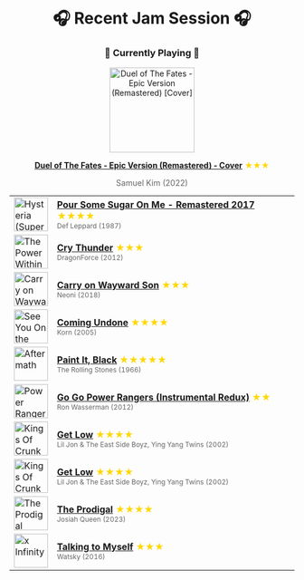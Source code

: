 <div align='center'>

# 🎧 Recent Jam Session 🎧

<h3>🎵 Currently Playing 🎵</h3>

<a href="https://open.spotify.com/track/0uFBtbC0zZpEcylG8H2VLq"><img src="https://i.scdn.co/image/ab67616d0000b273aac864ff7174329862dcf0ae" width="150" height="150" alt="Duel of The Fates - Epic Version (Remastered) [Cover]" /></a>

<b><a href="https://open.spotify.com/track/0uFBtbC0zZpEcylG8H2VLq">Duel of The Fates - Epic Version (Remastered) - Cover</a></b><span style="color: gold;"> ★★★</span>

<span style="color: #666;">Samuel Kim (2022)</span>

<table style='margin: 0 auto; max-width: 550px;'>
<tr>
<td width="60"><a href="https://open.spotify.com/track/0PdM2a6oIjqepoEfcJo0RO"><img src="https://i.scdn.co/image/ab67616d0000b273222cb38afc3b3b47d9df26aa" width="60" height="60" alt="Hysteria (Super Deluxe)" /></a></td>
<td><b><a href="https://open.spotify.com/track/0PdM2a6oIjqepoEfcJo0RO">Pour Some Sugar On Me - Remastered 2017</a></b> <span style="color: gold;"> ★★★★</span><br><span style="font-size: 12px; color: #666;">Def Leppard (1987)</span></td>
</tr>
<tr>
<td width="60"><a href="https://open.spotify.com/track/5Xevyftg9SENov82JYXlYQ"><img src="https://i.scdn.co/image/ab67616d0000b273229f132702470af1740b7bf4" width="60" height="60" alt="The Power Within (Special Edition)" /></a></td>
<td><b><a href="https://open.spotify.com/track/5Xevyftg9SENov82JYXlYQ">Cry Thunder</a></b> <span style="color: gold;"> ★★★</span><br><span style="font-size: 12px; color: #666;">DragonForce (2012)</span></td>
</tr>
<tr>
<td width="60"><a href="https://open.spotify.com/track/34GWfxjJsVNCGrhIHK9wPc"><img src="https://i.scdn.co/image/ab67616d0000b2730a364a6839ed83f8fa981209" width="60" height="60" alt="Carry on Wayward Son" /></a></td>
<td><b><a href="https://open.spotify.com/track/34GWfxjJsVNCGrhIHK9wPc">Carry on Wayward Son</a></b> <span style="color: gold;"> ★★★</span><br><span style="font-size: 12px; color: #666;">Neoni (2018)</span></td>
</tr>
<tr>
<td width="60"><a href="https://open.spotify.com/track/3o7TMr6RmIusYH7Kkg7ujR"><img src="https://i.scdn.co/image/ab67616d0000b27374c1560b64750a1774495144" width="60" height="60" alt="See You On the Other Side" /></a></td>
<td><b><a href="https://open.spotify.com/track/3o7TMr6RmIusYH7Kkg7ujR">Coming Undone</a></b> <span style="color: gold;"> ★★★★</span><br><span style="font-size: 12px; color: #666;">Korn (2005)</span></td>
</tr>
<tr>
<td width="60"><a href="https://open.spotify.com/track/63T7DJ1AFDD6Bn8VzG6JE8"><img src="https://i.scdn.co/image/ab67616d0000b273bad7062c3fd2f2d037989694" width="60" height="60" alt="Aftermath" /></a></td>
<td><b><a href="https://open.spotify.com/track/63T7DJ1AFDD6Bn8VzG6JE8">Paint It, Black</a></b> <span style="color: gold;"> ★★★★★</span><br><span style="font-size: 12px; color: #666;">The Rolling Stones (1966)</span></td>
</tr>
<tr>
<td width="60"><a href="https://open.spotify.com/track/6DUlAlZiogrNBxCVCFhRO5"><img src="https://i.scdn.co/image/ab67616d0000b273f041979ddf9a834eaf417346" width="60" height="60" alt="Power Rangers Redux" /></a></td>
<td><b><a href="https://open.spotify.com/track/6DUlAlZiogrNBxCVCFhRO5">Go Go Power Rangers (Instrumental Redux)</a></b> <span style="color: gold;"> ★★</span><br><span style="font-size: 12px; color: #666;">Ron Wasserman (2012)</span></td>
</tr>
<tr>
<td width="60"><a href="https://open.spotify.com/track/0r2Bul2NuCViraT2zX1l5j"><img src="https://i.scdn.co/image/ab67616d0000b2733ba0e7112f965bfda72b1c5b" width="60" height="60" alt="Kings Of Crunk" /></a></td>
<td><b><a href="https://open.spotify.com/track/0r2Bul2NuCViraT2zX1l5j">Get Low</a></b> <span style="color: gold;"> ★★★★</span><br><span style="font-size: 12px; color: #666;">Lil Jon & The East Side Boyz, Ying Yang Twins (2002)</span></td>
</tr>
<tr>
<td width="60"><a href="https://open.spotify.com/track/0r2Bul2NuCViraT2zX1l5j"><img src="https://i.scdn.co/image/ab67616d0000b2733ba0e7112f965bfda72b1c5b" width="60" height="60" alt="Kings Of Crunk" /></a></td>
<td><b><a href="https://open.spotify.com/track/0r2Bul2NuCViraT2zX1l5j">Get Low</a></b> <span style="color: gold;"> ★★★★</span><br><span style="font-size: 12px; color: #666;">Lil Jon & The East Side Boyz, Ying Yang Twins (2002)</span></td>
</tr>
<tr>
<td width="60"><a href="https://open.spotify.com/track/3ui3UHjpXpWiQjoLwuENB8"><img src="https://i.scdn.co/image/ab67616d0000b273618551d2d0f2d446b2b97959" width="60" height="60" alt="The Prodigal" /></a></td>
<td><b><a href="https://open.spotify.com/track/3ui3UHjpXpWiQjoLwuENB8">The Prodigal</a></b> <span style="color: gold;"> ★★★★</span><br><span style="font-size: 12px; color: #666;">Josiah Queen (2023)</span></td>
</tr>
<tr>
<td width="60"><a href="https://open.spotify.com/track/3pJJciHZvWQ6U1ETxNxoi9"><img src="https://i.scdn.co/image/ab67616d0000b27390b4cf8fa286aa50cebf2a4e" width="60" height="60" alt="x Infinity" /></a></td>
<td><b><a href="https://open.spotify.com/track/3pJJciHZvWQ6U1ETxNxoi9">Talking to Myself</a></b> <span style="color: gold;"> ★★★</span><br><span style="font-size: 12px; color: #666;">Watsky (2016)</span></td>
</tr>
</table>
</div>

